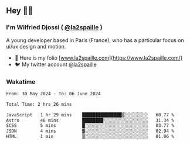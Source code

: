 ## Hey 👋🏾
### I'm Wilfried Djossi ( <a href="https://twitter.com/la2spaille/" target="_blank">@la2spaille</a> )
A young developer based in Paris (France), who has a particular focus on ui/ux design and motion.

- 🎨 Here is my folio [www.la2spaille.com](https://www.la2spaille.com/)
- 🐦 My twitter account [@la2spaille](https://twitter.com/la2spaille/)

### Wakatime
<!--START_SECTION:waka-->

```txt
From: 30 May 2024 - To: 06 June 2024

Total Time: 2 hrs 26 mins

JavaScript   1 hr 29 mins    ███████████████▒░░░░░░░░░   60.77 %
Astro        46 mins         ████████░░░░░░░░░░░░░░░░░   31.34 %
SCSS         5 mins          █░░░░░░░░░░░░░░░░░░░░░░░░   03.77 %
JSON         4 mins          ▓░░░░░░░░░░░░░░░░░░░░░░░░   02.94 %
HTML         1 min           ▒░░░░░░░░░░░░░░░░░░░░░░░░   01.06 %
```

<!--END_SECTION:waka-->
<!--
**la2spaille/la2spaille** is a ✨ _special_ ✨ repository because its `README.md` (this file) appears on your GitHub profile.

Here are some ideas to get you started:

- 🔭 I’m currently working on ...
- 🌱 I’m currently learning ...
- 👯 I’m looking to collaborate on ...
- 🤔 I’m looking for help with ...
- 💬 Ask me about ...
- 📫 How to reach me: ...
- 😄 Pronouns: ...
- ⚡ Fun fact: ...
-->
